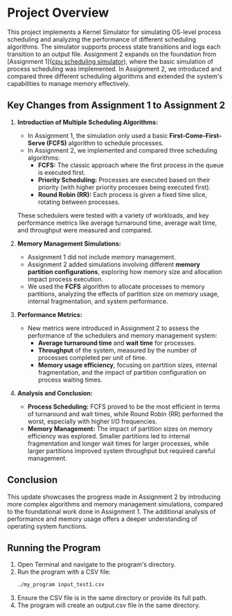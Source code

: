 # Project Overview

This project implements a Kernel Simulator for simulating OS-level process scheduling and analyzing the performance of different scheduling algorithms. The simulator supports process state transitions and logs each transition to an output file. Assignment 2 expands on the foundation from [Assignment 1]([cpu scheduling simulator](https://github.com/AliAbdollahian/Kernel-Simulator/tree/main/cpu%20scheduling%20simulator)), where the basic simulation of process scheduling was implemented. In Assignment 2, we introduced and compared three different scheduling algorithms and extended the system's capabilities to manage memory effectively.

## Key Changes from Assignment 1 to Assignment 2

1. **Introduction of Multiple Scheduling Algorithms:**
   - In Assignment 1, the simulation only used a basic **First-Come-First-Serve (FCFS)** algorithm to schedule processes.
   - In Assignment 2, we implemented and compared three scheduling algorithms:
     - **FCFS:** The classic approach where the first process in the queue is executed first.
     - **Priority Scheduling:** Processes are executed based on their priority (with higher priority processes being executed first).
     - **Round Robin (RR):** Each process is given a fixed time slice, rotating between processes.

   These schedulers were tested with a variety of workloads, and key performance metrics like average turnaround time, average wait time, and throughput were measured and compared.

2. **Memory Management Simulations:**
   - Assignment 1 did not include memory management.
   - Assignment 2 added simulations involving different **memory partition configurations**, exploring how memory size and allocation impact process execution.
   - We used the **FCFS** algorithm to allocate processes to memory partitions, analyzing the effects of partition size on memory usage, internal fragmentation, and system performance.

3. **Performance Metrics:**
   - New metrics were introduced in Assignment 2 to assess the performance of the schedulers and memory management system:
     - **Average turnaround time** and **wait time** for processes.
     - **Throughput** of the system, measured by the number of processes completed per unit of time.
     - **Memory usage efficiency**, focusing on partition sizes, internal fragmentation, and the impact of partition configuration on process waiting times.

4. **Analysis and Conclusion:**
   - **Process Scheduling:** FCFS proved to be the most efficient in terms of turnaround and wait times, while Round Robin (RR) performed the worst, especially with higher I/O frequencies.
   - **Memory Management:** The impact of partition sizes on memory efficiency was explored. Smaller partitions led to internal fragmentation and longer wait times for larger processes, while larger partitions improved system throughput but required careful management.

## Conclusion

This update showcases the progress made in Assignment 2 by introducing more complex algorithms and memory management simulations, compared to the foundational work done in Assignment 1. The additional analysis of performance and memory usage offers a deeper understanding of operating system functions.

## Running the Program

1. Open Terminal and navigate to the program's directory.
2. Run the program with a CSV file:
   ```bash
   ./my_program input_test1.csv
3. Ensure the CSV file is in the same directory or provide its full path.
4. The program will create an output.csv file in the same directory.
